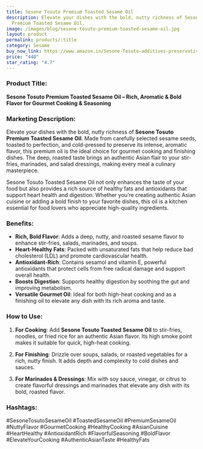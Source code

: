 ```yaml
---
title: Sesone Tosuto Premium Toasted Sesame Oil
description: Elevate your dishes with the bold, nutty richness of Sesone Tosuto
  Premium Toasted Sesame Oil.
image: /images/blog/sesone-tosuto-premium-toasted-sesame-oil.jpg
layout: product
permalink: products/:title
category: Sesame
buy_now_link: https://www.amazon.in/Sesone-Tosuto-additives-preservatives-Artificial/dp/B0BNL48TW7/ref=sr_1_32?crid=A4KOR1T28SZX&tag=ayushmonk-21
price: "440"
star_rating: "4.7"
---
```

### Product Title:
**Sesone Tosuto Premium Toasted Sesame Oil – Rich, Aromatic & Bold Flavor for Gourmet Cooking & Seasoning**

### Marketing Description:
Elevate your dishes with the bold, nutty richness of **Sesone Tosuto Premium Toasted Sesame Oil**. Made from carefully selected sesame seeds, toasted to perfection, and cold-pressed to preserve its intense, aromatic flavor, this premium oil is the ideal choice for gourmet cooking and finishing dishes. The deep, roasted taste brings an authentic Asian flair to your stir-fries, marinades, and salad dressings, making every meal a culinary masterpiece.

Sesone Tosuto Toasted Sesame Oil not only enhances the taste of your food but also provides a rich source of healthy fats and antioxidants that support heart health and digestion. Whether you’re creating authentic Asian cuisine or adding a bold finish to your favorite dishes, this oil is a kitchen essential for food lovers who appreciate high-quality ingredients.

### Benefits:
- **Rich, Bold Flavor**: Adds a deep, nutty, and roasted sesame flavor to enhance stir-fries, salads, marinades, and soups.
- **Heart-Healthy Fats**: Packed with unsaturated fats that help reduce bad cholesterol (LDL) and promote cardiovascular health.
- **Antioxidant-Rich**: Contains sesamol and vitamin E, powerful antioxidants that protect cells from free radical damage and support overall health.
- **Boosts Digestion**: Supports healthy digestion by soothing the gut and improving metabolism.
- **Versatile Gourmet Oil**: Ideal for both high-heat cooking and as a finishing oil to elevate any dish with its rich aroma and taste.

### How to Use:
1. **For Cooking**: Add **Sesone Tosuto Toasted Sesame Oil** to stir-fries, noodles, or fried rice for an authentic Asian flavor. Its high smoke point makes it suitable for quick, high-heat cooking.
   
2. **For Finishing**: Drizzle over soups, salads, or roasted vegetables for a rich, nutty finish. It adds depth and complexity to cold dishes and sauces.

3. **For Marinades & Dressings**: Mix with soy sauce, vinegar, or citrus to create flavorful dressings and marinades that elevate any dish with its bold, roasted flavor.

### Hashtags:
#SesoneTosutoSesameOil #ToastedSesameOil #PremiumSesameOil #NuttyFlavor #GourmetCooking #HealthyCooking #AsianCuisine #HeartHealthy #AntioxidantRich #FlavorfulSeasoning #BoldFlavor #ElevateYourCooking #AuthenticAsianTaste #HealthyFats
